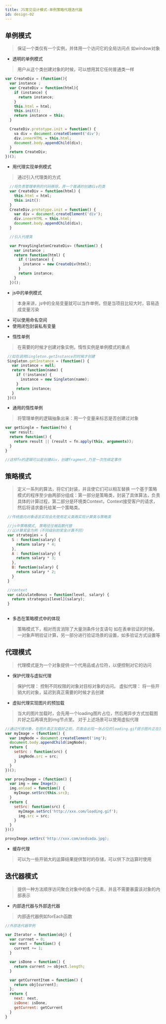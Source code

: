 ```yaml
---
title: JS常见设计模式-单例策略代理迭代器
id: design-02
---
```


## 单例模式
> 保证一个类仅有一个实例，并体用一个访问它的全局访问点
> 如window对象

+ 透明的单例模式
> 用户从这个类创建对象的时候，可以想用其它任何普通类一样

```javascript
var CreateDiv = (function(){
  var instance ;
  var CreateDiv = function(html){
    if (instance) {
      return instance;
    }
    this.html = html;
    this.init();
    return instance = this;
  }

  CreateDiv.prototype.init = function() {
    va div = document.createElement('div');
    div.innerHTML = this.html;
    document.body.appendChild(div);
  }
  return CreateDiv;
})();
```

+ 用代理实现单例模式
> 通过引入代理类的方式

```javascript
  //将负责管理单例的代码移除，弄一个普通的创建div的类
  var CreateDiv = function(html) {
    this.html = html;
    this.init():
  }
  CreateDiv.prototype.init = function() {
    var div = document.createElement('div');
    div.innerHTML = this.html;
    document.body.appendChild(div);
  }

  //引入代理类

  var ProxySingletonCreateDiv= (function() {
    var instance ;
    return function(html) {
      if (!instance) {
        instance = new CreateDiv(html);
      }
      return instance;
    }
  })();

```

+ js中的单例模式
> 本身来讲，js中的全局变量就可以当作单例，但是当项目比较大时，容易造成变量污染
 - 可以使用命名空间
 - 使用闭包封装私有变量

+ 惰性单例
> 在需要的时候才创建对象实例，惰性实例是单例模式的重点

```javascript
 //如在调用Singleton.getInstance的时候才创建
 Singleton.getInstance = (function() {
   var instance = null;
   return function(name) {
     if (!instance) {
       instance = new Singleton(name);
     }
     return instance;
   }
 })()
```

 - 通用的惰性单例
 > 将管理单例的逻辑抽象出来：用一个变量来标志是否创建过对象

 ```javascript
 var getSingle = function(fn) {
   var result;
   return function() {
     return result || (result = fn.apply(this, arguments));
   }
 }

 //这样fn的逻辑可以是创建div，创建fragment,乃至一次性绑定事件
 ```


## 策略模式
 
 > 定义一系列的算法，将它们封装，并且使它们可以相互替换
 > 一个基于策略模式的程序至少由两部分组成：第一部分是策略类，封装了具体算法，负责具体的计算过程，第二部分是环境类Context，Context接受客户的请求，然后将请求委托给某一个策略类。

 ```javascript
  //传统面向对象语言实现会先使用定义类再实现计算类与策略类

  //js中策略模式, 策略往往被函数代替
  //以计算奖金为例（不同级别的奖金计算不同）
  var strategies = {
    S : function(salary) {
      return salary * 4;
    },
    A : function(salary) {
      return salary * 3;
    },
    B: function(salary) {
      return salary * 2;
    }
  }

  //context
  var calculateBonus = function(level, salary) {
    return strategeis[level](salary);
  }
  
 ```

  + 多态在策略模式中的体现
  > 策略模式下，相对而言消除了大量测条件分支语句
  > 如在表单验证的时候，一对象声明验证计算，另一部分进行验证场景的设置，如多验证方式设置等


## 代理模式
  > 代理模式是为一个对象提供一个代用品或占位符，以便控制对它的访问

  + 保护代理与虚拟代理
  > 保护代理： 控制不同权限的对象对目标对象的访问。
  > 虚拟代理： 将一些开销大的对象，延迟到真正需要的时候才去创建

  + 虚拟代理实现图片的预加载
  > 当大的图片加载时，会先用一个loading图片占位，然后用异步方式加载图片好之后再填充到img节点里。
  > 对于上述场景可以使用虚拟代理

  ```javascript
  //通过代理对象，在图片真正加载好之前，页面会出现一张占位的loading.gif提示图片正在加载
  var myImage = (function() {
    var imgNode = document.createElement('img');
    document.body.appendChild(imgNode);
    return {
      setSrc : function(src) {
        imgNode.src = src;
      }
    }
  })();

  var proxyImage = (function() {
    var img = new Image();
    img.onload = function() {
      myImage.setSrc(this.src);
    }
    return {
      setSrc: function(src) {
        myImage.setSrc('http://xxx.com/loading.gif');
        img.src = src;
      }
    }
  })()

  proxyImage.setSrc('http://xxx.com/asdsada.jpg);

  ```
  + 缓存代理
  > 可以为一些开销大的运算结果提供暂时的存储，可以供下次运算时使用


## 迭代器模式
  > 提供一种方法顺序访问聚合对象中的各个元素，并且不需要暴露该对象的内部表示

  + 内部迭代器与外部迭代器
  >内部迭代器例如forEach函数

  ```javascript
  //外部迭代器举例

  var Iterator = function(obj) {
    var currnet = 0;
    var next = function() {
      current += 1;
    }

    var isDone = function() {
      return current >= object.length;
    }

    var getCurrentItem = function() {
      return obj[current];
    };
    return {
      next: next,
      isDone: isDone,
      getCurrent: getCurrent
    }
  }

  ```